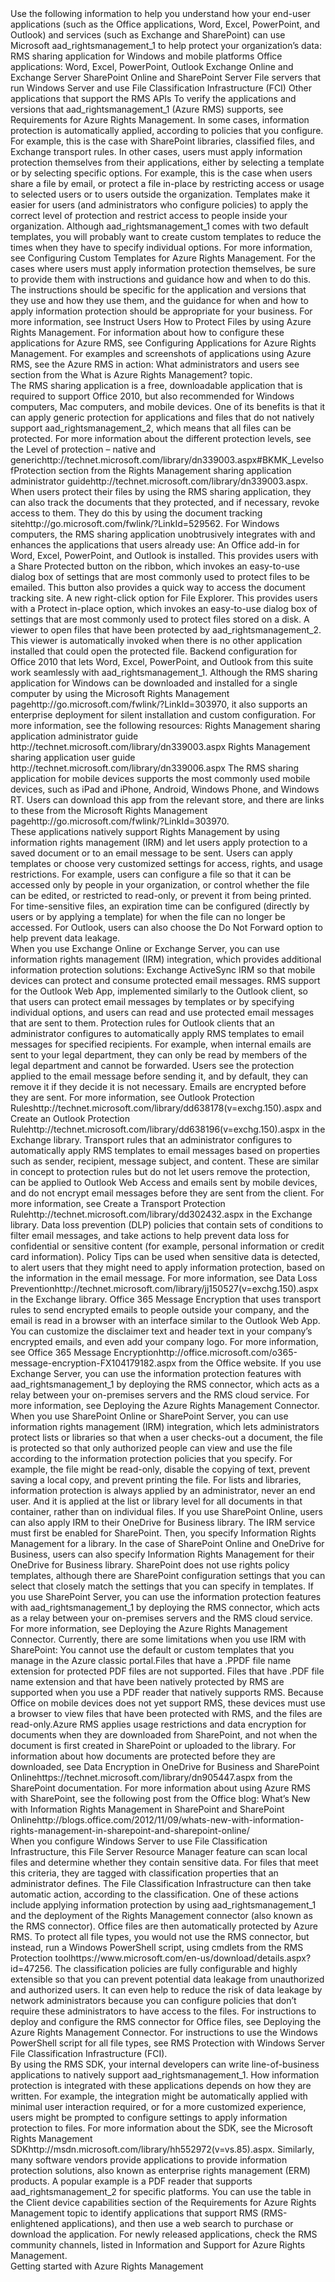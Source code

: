 <?xml version="1.0" encoding="utf-8"?>
<developerConceptualDocument xmlns="http://ddue.schemas.microsoft.com/authoring/2003/5" xmlns:xlink="http://www.w3.org/1999/xlink" xmlns:xsi="http://www.w3.org/2001/XMLSchema-instance" xsi:schemaLocation="http://ddue.schemas.microsoft.com/authoring/2003/5 http://dduestorage.blob.core.windows.net/ddueschema/developer.xsd">
  <introduction>
    <para>Use the following information to help you understand how your end-user applications (such as the Office applications, Word, Excel, PowerPoint, and Outlook) and services (such as Exchange and SharePoint) can use Microsoft <token>aad_rightsmanagement_1</token> to help protect your organization’s data:</para>
    <list class="bullet">
      <listItem>
        <para>
          <link xlink:href="2cdc7bde-4044-4021-b887-11476f99afd9#BKMK_SharingAppIntro">RMS sharing application for Windows and mobile platforms</link>
        </para>
      </listItem>
      <listItem>
        <para>
          <link xlink:href="2cdc7bde-4044-4021-b887-11476f99afd9#BKMK_OfficeAppsIntro">Office applications: Word, Excel, PowerPoint, Outlook</link>
        </para>
        <list class="bullet">
          <listItem>
            <para>
              <link xlink:href="2cdc7bde-4044-4021-b887-11476f99afd9#BKMK_ExchangeIntro">Exchange Online and Exchange Server</link>
            </para>
          </listItem>
          <listItem>
            <para>
              <link xlink:href="2cdc7bde-4044-4021-b887-11476f99afd9#BKMK_SharePointIntro">SharePoint Online and SharePoint Server</link>
            </para>
          </listItem>
        </list>
      </listItem>
      <listItem>
        <para>
          <link xlink:href="2cdc7bde-4044-4021-b887-11476f99afd9#BKMK_FCIIntro">File servers that run Windows Server and use File Classification Infrastructure (FCI)</link>
        </para>
      </listItem>
      <listItem>
        <para>
          <link xlink:href="2cdc7bde-4044-4021-b887-11476f99afd9#BKMK_APIAppsIntro">Other applications that support the RMS APIs</link>
        </para>
      </listItem>
    </list>
    <alert class="note">
      <para>To verify the applications and versions that <token>aad_rightsmanagement_1</token> (Azure RMS) supports, see <link xlink:href="dc78321d-d759-4653-8818-80da74b6cdeb">Requirements for Azure Rights Management</link>.</para>
    </alert>
    <para>In some cases, information protection is automatically applied, according to policies that you configure. For example, this is the case with SharePoint libraries, classified files, and Exchange transport rules. In other cases, users must apply information protection themselves from their applications, either by selecting a template or by selecting specific options. For example, this is the case when users share a file by email, or protect a file in-place by restricting access or usage to selected users or to users outside the organization. </para>
    <para>Templates make it easier for users (and administrators who configure policies) to apply the correct level of protection and restrict access to people inside your organization. Although <token>aad_rightsmanagement_1</token> comes with two default templates, you will probably want to create custom templates to reduce the times when they have to specify individual options. For more information, see <link xlink:href="1775d8d0-9a59-42c8-914f-ce285b71ac1c">Configuring Custom Templates for Azure Rights Management</link>.</para>
    <para>For the cases where users must apply information protection themselves, be sure to provide them with instructions and guidance how and when to do this. The instructions should be specific for the application and versions that they use and how they use them, and the guidance for when and how to apply information protection should be appropriate for your business. For more information, see <link xlink:href="58f9a6ff-4121-4c8c-9865-1bb290604ad2">Instruct Users How to Protect Files by using Azure Rights Management</link>.</para>
    <para>For information about how to configure these applications for Azure RMS, see <link xlink:href="ea09cbc5-b98b-444e-8b60-5bc3cb199c36">Configuring Applications for Azure Rights Management</link>.</para><alert class="tip">
      <para>For examples and screenshots of applications using Azure RMS, see the <link xlink:href="aeeebcd7-6646-4405-addf-ee1cc74df5df#BKMK_RMSpictures">Azure RMS in action: What administrators and users see</link> section from the <link xlink:href="aeeebcd7-6646-4405-addf-ee1cc74df5df">What is Azure Rights Management?</link> topic.</para>
    </alert>
  </introduction>
  <section address="BKMK_SharingAppIntro">
    <title>RMS sharing application for Windows and mobile platforms</title>
    <content>
      <para>The RMS sharing application is a free, downloadable application that is required to support Office 2010, but also recommended for Windows computers, Mac computers, and mobile devices. One of its benefits is that it can apply generic protection for applications and files that do not natively support <token>aad_rightsmanagement_2</token>, which means that all files can be protected. For more information about the different protection levels, see the <externalLink><linkText>Level of protection – native and generic</linkText><linkUri>http://technet.microsoft.com/library/dn339003.aspx#BKMK_LevelsofProtection</linkUri></externalLink> section from the <externalLink><linkText>Rights Management sharing application administrator guide</linkText><linkUri>http://technet.microsoft.com/library/dn339003.aspx</linkUri></externalLink>.</para>
      <para>When users protect their files by using the RMS sharing application, they can also track the documents that they protected, and if necessary, revoke access to them. They do this by using the <externalLink><linkText>document tracking site</linkText><linkUri>http://go.microsoft.com/fwlink/?LinkId=529562</linkUri></externalLink>.</para>
      <para>For Windows computers, the RMS sharing application unobtrusively integrates with and enhances the  applications that users already use: </para>
      <list class="bullet">
        <listItem>
          <para>An Office add-in for Word, Excel, PowerPoint, and Outlook is installed. This provides users with a <ui>Share Protected</ui> button on the ribbon, which invokes an easy-to-use dialog box of settings that are most commonly used to protect files to be emailed. This button also provides a quick way to access the document tracking site.</para>
        </listItem>
        <listItem>
          <para>A new right-click option for File Explorer. This provides users with a <ui>Protect in-place</ui> option, which invokes an easy-to-use dialog box of settings that are most commonly used to protect files stored on a disk. </para>
        </listItem>
        <listItem>
          <para>A viewer to open files that have been protected by <token>aad_rightsmanagement_2</token>. This viewer is automatically invoked when there is no other application installed that could open the protected file.</para>
        </listItem>
        <listItem>
          <para>Backend configuration for Office 2010 that lets Word, Excel, PowerPoint, and Outlook from this suite work seamlessly with <token>aad_rightsmanagement_1</token>.</para>
        </listItem>
      </list>
      <para>Although the RMS sharing application for Windows can be downloaded and installed for a single computer by using the <externalLink><linkText>Microsoft Rights Management page</linkText><linkUri>http://go.microsoft.com/fwlink/?LinkId=303970</linkUri></externalLink>, it also supports an enterprise deployment for silent installation and custom configuration. For more information, see the following resources:</para>
      <list class="bullet">
        <listItem>
          <para>
            <externalLink>
              <linkText>Rights Management sharing application administrator guide</linkText>
              <linkUri>http://technet.microsoft.com/library/dn339003.aspx</linkUri>
            </externalLink>
          </para>
        </listItem>
        <listItem>
          <para>
            <externalLink>
              <linkText>Rights Management sharing application user guide</linkText>
              <linkUri>http://technet.microsoft.com/library/dn339006.aspx</linkUri>
            </externalLink>
          </para>
        </listItem>
      </list>
      <para>The RMS sharing application for mobile devices supports the most commonly used mobile devices, such as iPad and iPhone, Android, Windows Phone, and Windows RT. Users can download this app from the relevant store, and there are links to these from the <externalLink><linkText>Microsoft Rights Management page</linkText><linkUri>http://go.microsoft.com/fwlink/?LinkId=303970</linkUri></externalLink>. <?xm-deletion_mark author="" time="20150617T153122-0800" data="Or, if you manage mobile devices by using Microsoft Intune, you can deploy the RMS sharing app to devices that run iOS and Android, as a policy managed app. For more information about deploying the RMS sharing app by using Intune, see &lt;maml:externalLink xmlns:maml=&quot;http://ddue.schemas.microsoft.com/authoring/2003/5&quot;&gt;&lt;maml:linkText&gt;Control apps using mobile application management policies with Microsoft Intune&lt;/maml:linkText&gt;&lt;maml:linkUri&gt;https://technet.microsoft.com/library/dn878026.aspx&lt;/maml:linkUri&gt;&lt;/maml:externalLink&gt; in the Microsoft Intune TechNet library."?></para>
    </content>
  </section>
  <section address="BKMK_OfficeAppsIntro">
    <title>Office applications: Word, Excel, PowerPoint, Outlook</title>
    <content>
      <para>These applications natively support Rights Management by using information rights management (IRM) and let users apply protection to a saved document or to an email message to be sent. Users can apply templates or choose very customized settings for access, rights, and usage restrictions. For example, users can configure a file so that it can be accessed only by people in your organization, or control whether the file can be edited, or restricted to read-only, or prevent it from being printed. For time-sensitive files, an expiration time can be configured (directly by users or by applying a template) for when the file can no longer be accessed. For Outlook, users can also choose the <ui>Do Not Forward</ui> option to help prevent data leakage.</para>
    </content>
    <sections>
      <section address="BKMK_ExchangeIntro">
        <title>Exchange Online and Exchange Server</title>
        <content>
          <para>When you use Exchange Online or Exchange Server, you can use information rights management (IRM) integration, which provides additional information protection solutions:</para>
          <list class="bullet">
            <listItem>
              <para>
                <legacyBold>Exchange ActiveSync IRM</legacyBold> so that mobile devices can protect and consume protected email messages.</para>
            </listItem>
            <listItem>
              <para>RMS support for the <legacyBold>Outlook Web App</legacyBold>, implemented similarly to the Outlook client, so that users can protect email messages by templates or by specifying individual options, and users can read and use protected email messages that are sent to them.</para>
            </listItem>
            <listItem>
              <para>
                <legacyBold>Protection rules</legacyBold> for Outlook clients that an administrator configures to automatically apply RMS templates to email messages for specified recipients. For example, when internal emails are sent to your legal department, they can only be read by members of the legal department and cannot be forwarded. Users see the protection applied to the email message before sending it, and by default, they can remove it if they decide it is not necessary. Emails are encrypted before they are sent. For more information, see <externalLink><linkText>Outlook Protection Rules</linkText><linkUri>http://technet.microsoft.com/library/dd638178(v=exchg.150).aspx</linkUri></externalLink> and <externalLink><linkText>Create an Outlook Protection Rule</linkText><linkUri>http://technet.microsoft.com/library/dd638196(v=exchg.150).aspx</linkUri></externalLink> in the Exchange library.</para>
            </listItem>
            <listItem>
              <para>
                <legacyBold>Transport rules</legacyBold> that an administrator configures to automatically apply RMS templates to email messages based on properties such as sender, recipient, message subject, and content. These are similar in concept to protection rules but do not let users remove the protection, can be applied to Outlook Web Access and emails sent by mobile devices, and do not encrypt email messages before they are sent from the client. For more information, see <externalLink><linkText>Create a Transport Protection Rule</linkText><linkUri>http://technet.microsoft.com/library/dd302432.aspx</linkUri></externalLink> in the Exchange library.</para>
            </listItem>
            <listItem>
              <para>
                <legacyBold>Data loss prevention (DLP) policies</legacyBold> that contain sets of conditions to filter email messages, and take actions to help prevent data loss for confidential or sensitive content (for example, personal information or credit card information). Policy Tips can be used when sensitive data is detected, to alert users that they might need to apply information protection, based on the information in the email message. For more information, see <externalLink><linkText>Data Loss Prevention</linkText><linkUri>http://technet.microsoft.com/library/jj150527(v=exchg.150).aspx</linkUri></externalLink> in the Exchange library.</para>
            </listItem>
            <listItem>
              <para>
                <legacyBold>Office 365 Message Encryption</legacyBold> that uses transport rules to send encrypted emails to people outside your company, and the email is read in a browser with an interface similar to the Outlook Web App. You can customize the disclaimer text and header text in your company’s encrypted emails, and even add your company logo. For more information, see <externalLink><linkText>Office 365 Message Encryption</linkText><linkUri>http://office.microsoft.com/o365-message-encryption-FX104179182.aspx</linkUri></externalLink> from the Office website.</para>
            </listItem>
          </list>
          <para>If you use Exchange Server, you can use the information protection features with <token>aad_rightsmanagement_1</token> by deploying the RMS connector, which acts as a relay between your on-premises servers and the RMS cloud service. For more information, see <link xlink:href="90e7e33f-9ecc-497b-89c5-09205ffc5066">Deploying the Azure Rights Management Connector</link>.</para>
        </content>
      </section>
      <section address="BKMK_SharePointIntro">
        <title>SharePoint Online and SharePoint Server</title>
        <content>
          <para>When you use SharePoint Online or SharePoint Server, you can use information rights management (IRM) integration, which lets administrators protect lists or libraries so that when a user checks-out a document, the file is protected so that only authorized people can view and use the file according to the information protection policies that you specify. For example, the file might be read-only, disable the copying of text, prevent saving a local copy, and prevent printing the file.</para>
          <para>For lists and libraries,  information protection is always applied by an administrator, never an end user. And it is applied at the list or library level for all documents in that container, rather than on individual files.  If you use SharePoint Online, users can also apply IRM to their OneDrive for Business library.</para>
          <para>The IRM service must first be enabled for SharePoint. Then, you specify Information Rights Management for a library. In the case of SharePoint Online and OneDrive for Business, users can also specify Information Rights Management for their OneDrive for Business library. SharePoint does not use rights policy templates, although there are SharePoint configuration settings that you can select that closely match the settings that you can specify in templates. </para>
          <para>If you use SharePoint Server, you can use the information protection features with <token>aad_rightsmanagement_1</token> by deploying the RMS connector, which acts as a relay between your on-premises servers and the RMS cloud service. For more information, see <link xlink:href="90e7e33f-9ecc-497b-89c5-09205ffc5066">Deploying the Azure Rights Management Connector</link>.</para>
        <alert class="note">
 <para>Currently, there are some limitations when you use IRM with SharePoint:</para>
<list class="bullet"><listItem><para>You cannot use the default or custom templates that you manage in the Azure classic portal.</para></listItem><listItem><para>Files that have a .PPDF file name extension for protected PDF files are not supported. Files that have .PDF file name extension and that have been natively protected by RMS are supported when you use a PDF reader that natively supports RMS.</para></listItem><listItem><para> Because Office on mobile devices does not yet support RMS, these devices must use a browser to view files that have been protected with RMS, and the files are read-only.</para></listItem></list></alert><para>Azure RMS applies usage restrictions and data encryption for documents when they are downloaded from SharePoint, and not when the document is first created in SharePoint or uploaded to the library. For information about how documents are protected before they are downloaded, see <externalLink><linkText>Data Encryption in OneDrive for Business and SharePoint Online</linkText><linkUri>https://technet.microsoft.com/library/dn905447.aspx</linkUri></externalLink> from the SharePoint documentation. </para><para>For more information about using Azure RMS with SharePoint, see the following  post from the Office blog: <externalLink><linkText>What’s New with Information Rights Management in SharePoint and SharePoint Online</linkText><linkUri>http://blogs.office.com/2012/11/09/whats-new-with-information-rights-management-in-sharepoint-and-sharepoint-online/</linkUri></externalLink></para></content>
      </section>
    </sections>
  </section>
  <section address="BKMK_FCIIntro">
    <title>File servers that run Windows Server and use File Classification Infrastructure (FCI)</title>
    <content>
      <para>When you configure Windows Server to use File Classification Infrastructure, this File Server Resource Manager feature can scan local files and determine whether they contain sensitive data. For files that meet this criteria, they are tagged with classification properties that an administrator defines. The File Classification Infrastructure can then take automatic action, according to the classification. One of these actions include applying information protection by using <token>aad_rightsmanagement_1</token> and the deployment of the Rights Management connector (also known as the RMS connector). Office files are then automatically protected by Azure RMS. </para>
      <para>To protect all file types, you would not use the RMS connector, but instead, run a Windows PowerShell script, using cmdlets from the <externalLink><linkText>RMS Protection tool</linkText><linkUri>https://www.microsoft.com/en-us/download/details.aspx?id=47256</linkUri></externalLink>. </para><para>The classification policies are fully configurable and highly extensible so that you can prevent potential data leakage from unauthorized and authorized users. It can even help to reduce the risk of data leakage by network administrators because you can configure policies that don’t require these administrators to have access to the files.</para>
      <para>For instructions to deploy and configure the RMS connector for Office files, see <link xlink:href="90e7e33f-9ecc-497b-89c5-09205ffc5066">Deploying the Azure Rights Management Connector</link>.</para>
    <para>For instructions to use the Windows PowerShell script for all file types, see <link xlink:href="9aa693db-9727-4284-9f64-867681e114c9">RMS Protection with Windows Server File Classification Infrastructure (FCI)</link>.</para></content>
  </section>
  <section address="BKMK_APIAppsIntro">
    <title>Other applications that support the RMS APIs</title>
    <content>
      <para>By using the RMS SDK, your internal developers can write line-of-business applications to natively support <token>aad_rightsmanagement_1</token>. How information protection is integrated with these applications depends on how they are written. For example, the integration might be automatically applied with minimal user interaction required, or for a more customized experience, users might be prompted to configure settings to apply information protection to files. For more information about <?Comment CB: Updated link per Gagan 2014-04-23T09:27:00Z  Id='0?>the SDK<?CommentEnd Id='0'
    ?>, see the <externalLink><linkText>Microsoft Rights Management SDK</linkText><linkUri>http://msdn.microsoft.com/library/hh552972(v=vs.85).aspx</linkUri></externalLink>. </para>
      <para>Similarly, many software vendors provide applications to provide  information protection solutions, also known as enterprise rights management (ERM) products. A popular example is a PDF reader that supports <token>aad_rightsmanagement_2</token> for specific platforms. You can use the table in the <link xlink:href="dc78321d-d759-4653-8818-80da74b6cdeb#BKMK_ClientCapabilities">Client device capabilities</link> section of the <link xlink:href="dc78321d-d759-4653-8818-80da74b6cdeb">Requirements for Azure Rights Management</link> topic to identify applications that support RMS (RMS-enlightened applications), and then use a web search to purchase or download the application. </para>
      <alert class="tip">
        <para>For newly released applications, check the RMS community channels, listed in <link xlink:href="7cc73d92-27d6-49ff-a8ab-2fae73519b4b">Information and Support for Azure Rights Management</link>.</para>
      </alert>
    </content>
  </section>
  <relatedTopics>
    <link xlink:href="5214667c-ec69-42ca-8bbf-8cb22da8c62e">Getting started with Azure Rights Management</link>
  </relatedTopics>
</developerConceptualDocument>
